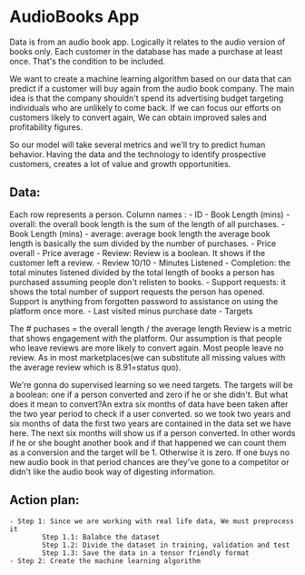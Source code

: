 # AudioBooks App

Data is from an audio book app. Logically it relates to the audio version of books only.
Each customer in the database has made a purchase at least once. That's the condition to be included.

We want to create a machine learning algorithm based on our data that can predict if a customer will buy again from the audio book company.
The main idea is that the company shouldn't spend its advertising budget targeting individuals who are unlikely to come back.
If we can focus our efforts on customers likely to convert again, We can obtain improved sales and profitability figures.

So our model will take several metrics and we'll try to predict human behavior.
Having the data and the technology to identify prospective customers, creates a lot of value and growth opportunities.

## Data:
Each row represents a person.
Column names :
	- ID
	- Book Length (mins) - overall: the overall book length is the sum of the length of all purchases.
	- Book Length (mins) - average: average book length the average book length is basically the sum divided by the number of purchases.
	- Price overall
	- Price average
	- Review: Review is a boolean. It shows if the customer left a review.
	- Review 10/10
	- Minutes Listened
	- Completion: the total minutes listened divided by the total length of books a person has purchased assuming people don't relisten to books.
	- Support requests: it shows the total number of support requests the person has opened. Support is anything from forgotten password to assistance on using the platform once more.
	- Last visited minus purchase date
	- Targets

The # puchases = the overall length / the average length
Review is a metric that shows engagement with the platform. Our assumption is that people who leave reviews are more likely to convert again. 
Most people leave no review. As in most marketplaces(we can substitute all missing values with the average review which is 8.91=status quo).

We're gonna do supervised learning so we need targets. The targets will be a boolean: one if a person converted and zero if he or she didn't. 
But what does it mean to convert?An extra six months of data have been taken after the two year period to check if a user converted. so we took two years and six months of data the first two years are contained in the data set we have here.
The next six months will show us if a person converted. In other words if he or she bought another book and if that happened we can count them as a conversion and the target will be 1. Otherwise it is zero.
If one buys no new audio book in that period chances are they've gone to a competitor or didn't like the audio book way of digesting information.

## Action plan:
	- Step 1: Since we are working with real life data, We must preprocess it
			Step 1.1: Balabce the dataset
			Step 1.2: Divide the dataset in training, validation and test
			Step 1.3: Save the data in a tensor friendly format
	- Step 2: Create the machine learning algorithm
